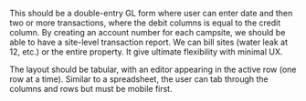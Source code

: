 This should be a double-entry GL form where user can enter date and then two or more transactions, where the debit columns is equal to the credit column.  By creating an account number for each campsite, we should be able to have a site-level transaction report.  We can bill sites (water leak at 12, etc.) or the entire property.  It give ultimate flexibility with minimal UX.


The layout should be tabular, with an editor appearing in the active row (one row at a time).
Similar to a spreadsheet, the user can tab through the columns and rows but must be mobile first.
